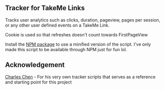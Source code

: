 ## Tracker for TakeMe Links

Tracks user analytics such as clicks, duration, pageview, pages per session, or any other user defined events on a TakeMe Link.

Cookie is used so that refreshes doesn't count towards FirstPageView

Install the [NPM package](https://www.npmjs.com/package/analytic-tracker) to use a minified version of the script. I've only made this script to be available through NPM just for fun lol.

## Acknowledgement

[Charles Chen](https://github.com/CharlieDigital) - For his very own tracker scripts that serves as a reference and starting point for this project
